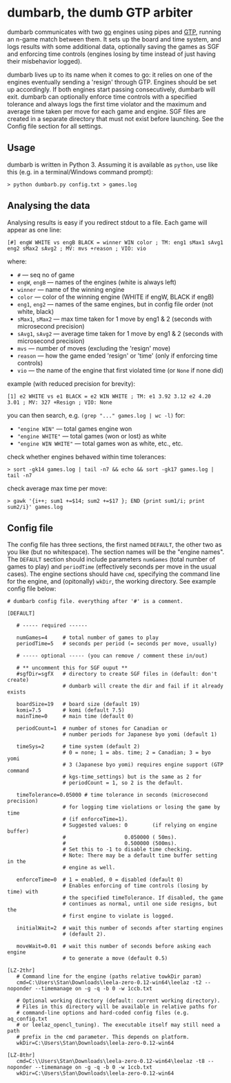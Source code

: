 # dumbarb, the dumb GTP arbiter
dumbarb communicates with two [go](https://en.wikipedia.org/wiki/Go_(game)) engines using pipes and [GTP](https://www.lysator.liu.se/~gunnar/gtp/), running an n-game match between them.  It sets up the board and time system, and logs results with some additional data, optionally saving the games as SGF and enforcing time controls (engines losing by time instead of just having their misbehavior logged).

dumbarb lives up to its name when it comes to go: it relies on one of the engines eventually sending a 'resign' through GTP. Engines should be set up accordingly. If both engines start passing consecutively, dumbarb will exit. dumbarb can optionally enforce time controls with a specified tolerance and always logs the first time violator and the maximum and average time taken per move for each game and engine. SGF files are created in a separate directory that must not exist before launching. See the Config file section for all settings.

## Usage
dumbarb is written in Python 3. Assuming it is available as ``python``, use like this (e.g. in a terminal/Windows command prompt):
```
> python dumbarb.py config.txt > games.log
```
## Analysing the data
Analysing results is easy if you redirect stdout to a file.  Each game will appear as one line:
```
[#] engW WHITE vs engB BLACK = winner WIN color ; TM: eng1 sMax1 sAvg1 eng2 sMax2 sAvg2 ; MV: mvs +reason ; VIO: vio
```

where:
* ``#`` — seq no of game
* ``engW``, ``engB`` — names of the engines (white is always left)
* ``winner`` — name of the winning engine
* ``color`` — color of the winning engine (WHITE if engW, BLACK if engB)
* ``eng1``, ``eng2`` — names of the same engines, but in config file order (not white, black)
* ``sMax1``, ``sMax2`` — max time taken for 1 move by eng1 & 2 (seconds with microsecond precision)
* ``sAvg1``, ``sAvg2`` — average time taken for 1 move by eng1 & 2 (seconds with microsecond precision)
* ``mvs`` — number of moves (excluding the 'resign' move)
* ``reason`` — how the game ended 'resign' or 'time' (only if enforcing time controls)
* ``vio`` — the name of the engine that first violated time (or ``None`` if none did)

example (with reduced precision for brevity):
```
[1] e2 WHITE vs e1 BLACK = e2 WIN WHITE ; TM: e1 3.92 3.12 e2 4.20 3.01 ; MV: 327 +Resign ; VIO: None
```
you can then search, e.g. ``(grep "..." games.log | wc -l)`` for:

* ``"engine WIN"`` — total games engine won
* ``"engine WHITE"`` — total games (won or lost) as white
* ``"engine WIN WHITE"`` — total games won as white, etc., etc.

check whether engines behaved within time tolerances:
```
> sort -gk14 games.log | tail -n7 && echo && sort -gk17 games.log | tail -n7
```
check average max time per move:
```
> gawk '{i++; sum1 +=$14; sum2 +=$17 }; END {print sum1/i; print sum2/i}' games.log
```
## Config file
The config file has three sections, the first named ``DEFAULT``, the other two as you like (but no whitespace). The section names will be the "engine names". The ``DEFAULT`` section should include parameters ``numGames`` (total number of games to play) and ``periodTime`` (effectively seconds per move in the usual cases). The engine sections should have ``cmd``, specifying the command line for the engine, and (opitonally) ``wkDir``, the working directory. See example config file below:
```
# dumbarb config file. everything after '#' is a comment.

[DEFAULT]

   # ----- required ------

   numGames=4     # total number of games to play
   periodTime=5   # seconds per period (= seconds per move, usually)

   # ----- optional ----- (you can remove / comment these in/out)

   # ** uncomment this for SGF ouput **
   #sgfDir=sgfX   # directory to create SGF files in (default: don't create)
                  # dumbarb will create the dir and fail if it already exists

   boardSize=19   # board size (default 19)
   komi=7.5       # komi (default 7.5)
   mainTime=0     # main time (default 0)

   periodCount=1  # number of stones for Canadian or
                  # number periods for Japanese byo yomi (default 1)                  

   timeSys=2      # time system (default 2)
                  # 0 = none; 1 = abs. time; 2 = Canadian; 3 = byo yomi 
                  # 3 (Japanese byo yomi) requires engine support (GTP command
                  # kgs-time_settings) but is the same as 2 for
                  # periodCount = 1, so 2 is the default.

   timeTolerance=0.05000 # time tolerance in seconds (microsecond precision)
                  # for logging time violations or losing the game by time
                  # (if enforceTime=1).
                  # Suggested values: 0        (if relying on engine buffer)
                  #                   0.050000 ( 50ms).
                  #                   0.500000 (500ms).
                  # Set this to -1 to disable time checking.
                  # Note: There may be a default time buffer setting in the
                  # engine as well.                  
                  
   enforceTime=0  # 1 = enabled, 0 = disabled (default 0)
                  # Enables enforcing of time controls (losing by time) with
                  # the specified timeTolerance. If disabled, the game
                  # continues as normal, until one side resigns, but the
                  # first engine to violate is logged.
                  
   initialWait=2  # wait this number of seconds after starting engines
                  # (default 2).
                  
   moveWait=0.01  # wait this number of seconds before asking each engine
                  # to generate a move (default 0.5)

[LZ-2thr]
   # Command line for the engine (paths relative towkDir param)
   cmd=C:\Users\Stan\Downloads\leela-zero-0.12-win64\leelaz -t2 --noponder --timemanage on -g -q -b 0 -w 1ccb.txt

   # Optional working directory (default: current working directory).
   # Files in this directory will be available in relative paths for
   # command-line options and hard-coded config files (e.g. aq_config.txt
   # or leelaz_opencl_tuning). The executable itself may still need a path
   # prefix in the cmd parameter. This depends on platform.
   wkDir=C:\Users\Stan\Downloads\leela-zero-0.12-win64

[LZ-8thr]
   cmd=C:\\Users\Stan\Downloads\leela-zero-0.12-win64\leelaz -t8 --noponder --timemanage on -g -q -b 0 -w 1ccb.txt
   wkDir=C:\Users\Stan\Downloads\leela-zero-0.12-win64
```
